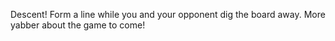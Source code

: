 Descent! Form a line while you and your opponent dig the board away. More yabber about the game to come!